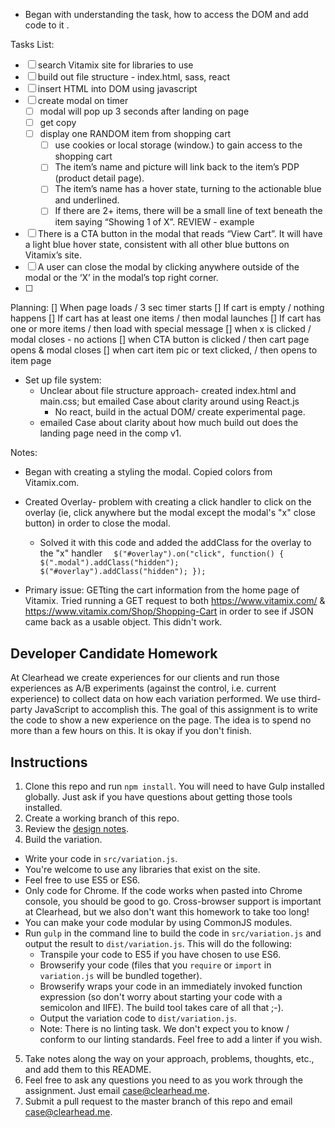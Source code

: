 * Began with understanding the task, how to access the DOM and add code to it .

Tasks List:
-[ ] search Vitamix site for libraries to use
-[ ] build out file structure - index.html, sass, react
-[ ] insert HTML into DOM using javascript
-[ ] create modal on timer  
  - [ ] modal will pop up 3 seconds after landing on page
  - [ ] get copy
  - [ ] display one RANDOM item from shopping cart
    - [ ] use cookies or local storage (window.) to gain access to the shopping cart
    - [ ] The item’s name and picture will link back to the item’s PDP (product detail page).
    - [ ] The item’s name has a hover state, turning to the actionable blue and underlined.
    - [ ] If there are 2+ items, there will be a small line of text beneath the item saying “Showing 1 of X”. REVIEW - example
-[ ] There is a CTA button in the modal that reads “View Cart”. It will have a light blue hover state, consistent with all other blue buttons on Vitamix’s site.
-[ ] A user can close the modal by clicking anywhere outside of the modal or the ‘X’ in the modal’s top right corner.
-[ ]

Planning:
[] When page loads / 3 sec timer starts
[] If cart is empty / nothing happens
[] If cart has at least one items / then modal launches
[] If cart has one or more items / then load with special message
[] when x is clicked / modal closes - no actions
[] when CTA button is clicked / then cart page opens & modal closes
[] when cart item pic or text clicked, / then opens to item page

* Set up file system:
  * Unclear about file structure approach- created index.html and main.css; but emailed Case about clarity around using React.js
    * No react, build in the actual DOM/ create experimental page.
  * emailed Case about clarity about how much build out does the landing page need in the comp v1.

Notes:
* Began with creating a styling the modal. Copied colors from Vitamix.com.
* Created Overlay- problem with creating a click handler to click on the overlay (ie, click anywhere but the modal except the modal's "x" close button) in order to close the modal.
  * Solved it with this code and added the addClass for the overlay to the "x" handler
``  $("#overlay").on("click", function() {
    $(".modal").addClass("hidden");
    $("#overlay").addClass("hidden");
  });``

* Primary issue: GETting the cart information from the home page of Vitamix. Tried running a GET request to both https://www.vitamix.com/ & https://www.vitamix.com/Shop/Shopping-Cart in order to see if JSON came back as a usable object. This didn't work.


## Developer Candidate Homework

At Clearhead we create experiences for our clients and run those experiences as A/B experiments (against the control, i.e. current experience) to collect data on how each variation performed.
We use third-party JavaScript to accomplish this.
The goal of this assignment is to write the code to show a new experience on the page.
The idea is to spend no more than a few hours on this. It is okay if you don't finish.

## Instructions

1. Clone this repo and run `npm install`. You will need to have Gulp installed globally. Just ask if you have questions about getting those tools installed.
2. Create a working branch of this repo.
3. Review the [design notes](https://docs.google.com/document/d/1bzc8tQQk-nkNn9Jx6UZ3bkDXcb0bISN32j2Yf4s0MmI/edit?usp=sharing).
4. Build the variation.
  - Write your code in `src/variation.js`.
  - You're welcome to use any libraries that exist on the site.
  - Feel free to use ES5 or ES6.
  - Only code for Chrome. If the code works when pasted into Chrome console, you should be good to go. Cross-browser support is important at Clearhead, but we also don't want this homework to take too long!
  - You can make your code modular by using CommonJS modules.
  - Run `gulp` in the command line to build the code in `src/variation.js` and output the result to `dist/variation.js`. This will do the following:
    - Transpile your code to ES5 if you have chosen to use ES6.
    - Browserify your code (files that you `require` or `import` in `variation.js` will be bundled together).
    - Browserify wraps your code in an immediately invoked function expression (so don't worry about starting your code with a semicolon and IIFE). The build tool takes care of all that ;-).
    - Output the variation code to `dist/variation.js`.
    - Note: There is no linting task. We don't expect you to know / conform to our linting standards. Feel free to add a linter if you wish.
5. Take notes along the way on your approach, problems, thoughts, etc., and add them to this README.
6. Feel free to ask any questions you need to as you work through the assignment. Just email case@clearhead.me.
7. Submit a pull request to the master branch of this repo and email case@clearhead.me.
